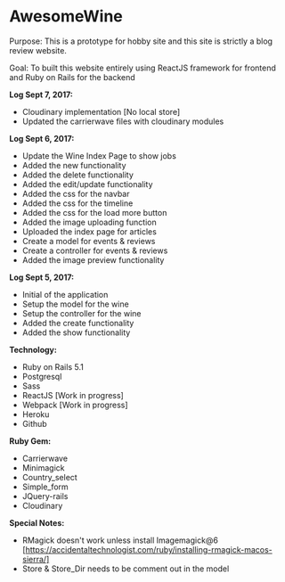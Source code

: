 # AwesomeWine

Purpose: This is a prototype for hobby site and this site is strictly a blog review website.

Goal: To built this website entirely using ReactJS framework for frontend and Ruby on Rails for the backend

**Log Sept 7, 2017:**
- Cloudinary implementation [No local store]
- Updated the carrierwave files with cloudinary modules

**Log Sept 6, 2017:**
- Update the Wine Index Page to show jobs
- Added the new functionality
- Added the delete functionality
- Added the edit/update functionality
- Added the css for the navbar
- Added the css for the timeline
- Added the css for the load more button
- Added the image uploading function
- Uploaded the index page for articles
- Create a model for events & reviews
- Create a controller for events & reviews
- Added the image preview functionality

**Log Sept 5, 2017:**
- Initial of the application
- Setup the model for the wine
- Setup the controller for the wine
- Added the create functionality
- Added the show functionality


**Technology:**
- Ruby on Rails 5.1
- Postgresql
- Sass
- ReactJS [Work in progress]
- Webpack [Work in progress]
- Heroku
- Github

**Ruby Gem:**
- Carrierwave
- Minimagick
- Country_select
- Simple_form
- JQuery-rails
- Cloudinary


**Special Notes:**
- RMagick doesn't work unless install Imagemagick@6 [https://accidentaltechnologist.com/ruby/installing-rmagick-macos-sierra/]
- Store & Store_Dir needs to be comment out in the model